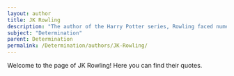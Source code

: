 ```yaml
---
layout: author
title: JK Rowling
description: "The author of the Harry Potter series, Rowling faced numerous rejections and personal hardships, demonstrating determination in pursuing her dream of becoming a published writer."
subject: "Determination"
parent: Determination
permalink: /Determination/authors/JK-Rowling/
---
```


Welcome to the page of JK Rowling! Here you can find their quotes.
